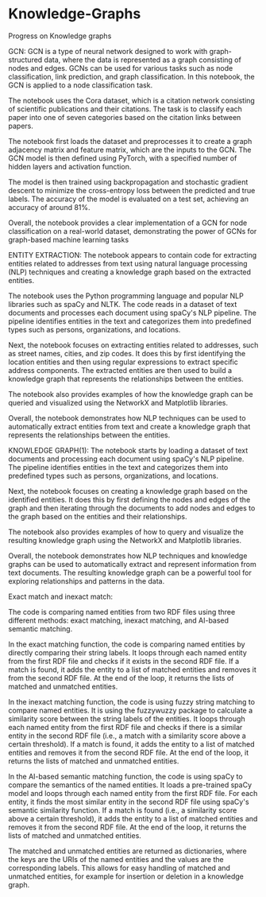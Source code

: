 # Knowledge-Graphs
Progress on Knowledge graphs


GCN:
GCN is a type of neural network designed to work with graph-structured data, where the data is represented as a graph consisting of nodes and edges. GCNs can be used for various tasks such as node classification, link prediction, and graph classification. In this notebook, the GCN is applied to a node classification task.

The notebook uses the Cora dataset, which is a citation network consisting of scientific publications and their citations. The task is to classify each paper into one of seven categories based on the citation links between papers.

The notebook first loads the dataset and preprocesses it to create a graph adjacency matrix and feature matrix, which are the inputs to the GCN. The GCN model is then defined using PyTorch, with a specified number of hidden layers and activation function.

The model is then trained using backpropagation and stochastic gradient descent to minimize the cross-entropy loss between the predicted and true labels. The accuracy of the model is evaluated on a test set, achieving an accuracy of around 81%.

Overall, the notebook provides a clear implementation of a GCN for node classification on a real-world dataset, demonstrating the power of GCNs for graph-based machine learning tasks



ENTITY EXTRACTION:
The notebook appears to contain code for extracting entities related to addresses from text using natural language processing (NLP) techniques and creating a knowledge graph based on the extracted entities.

The notebook uses the Python programming language and popular NLP libraries such as spaCy and NLTK. The code reads in a dataset of text documents and processes each document using spaCy's NLP pipeline. The pipeline identifies entities in the text and categorizes them into predefined types such as persons, organizations, and locations.

Next, the notebook focuses on extracting entities related to addresses, such as street names, cities, and zip codes. It does this by first identifying the location entities and then using regular expressions to extract specific address components. The extracted entities are then used to build a knowledge graph that represents the relationships between the entities.

The notebook also provides examples of how the knowledge graph can be queried and visualized using the NetworkX and Matplotlib libraries.

Overall, the notebook demonstrates how NLP techniques can be used to automatically extract entities from text and create a knowledge graph that represents the relationships between the entities. 


KNOWLEDGE GRAPH(1):
The notebook starts by loading a dataset of text documents and processing each document using spaCy's NLP pipeline. The pipeline identifies entities in the text and categorizes them into predefined types such as persons, organizations, and locations.

Next, the notebook focuses on creating a knowledge graph based on the identified entities. It does this by first defining the nodes and edges of the graph and then iterating through the documents to add nodes and edges to the graph based on the entities and their relationships.

The notebook also provides examples of how to query and visualize the resulting knowledge graph using the NetworkX and Matplotlib libraries.

Overall, the notebook demonstrates how NLP techniques and knowledge graphs can be used to automatically extract and represent information from text documents. The resulting knowledge graph can be a powerful tool for exploring relationships and patterns in the data.



Exact match and inexact match:

The code is comparing named entities from two RDF files using three different methods: exact matching, inexact matching, and AI-based semantic matching.

In the exact matching function, the code is comparing named entities by directly comparing their string labels. It loops through each named entity from the first RDF file and checks if it exists in the second RDF file. If a match is found, it adds the entity to a list of matched entities and removes it from the second RDF file. At the end of the loop, it returns the lists of matched and unmatched entities.

In the inexact matching function, the code is using fuzzy string matching to compare named entities. It is using the fuzzywuzzy package to calculate a similarity score between the string labels of the entities. It loops through each named entity from the first RDF file and checks if there is a similar entity in the second RDF file (i.e., a match with a similarity score above a certain threshold). If a match is found, it adds the entity to a list of matched entities and removes it from the second RDF file. At the end of the loop, it returns the lists of matched and unmatched entities.

In the AI-based semantic matching function, the code is using spaCy to compare the semantics of the named entities. It loads a pre-trained spaCy model and loops through each named entity from the first RDF file. For each entity, it finds the most similar entity in the second RDF file using spaCy's semantic similarity function. If a match is found (i.e., a similarity score above a certain threshold), it adds the entity to a list of matched entities and removes it from the second RDF file. At the end of the loop, it returns the lists of matched and unmatched entities.

The matched and unmatched entities are returned as dictionaries, where the keys are the URIs of the named entities and the values are the corresponding labels. This allows for easy handling of matched and unmatched entities, for example for insertion or deletion in a knowledge graph.









